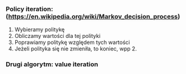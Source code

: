 ### Policy iteration: (https://en.wikipedia.org/wiki/Markov_decision_process)

1. Wybieramy politykę
2. Obliczamy wartości dla tej polityki
3. Poprawiamy politykę względem tych wartości
4. Jeżeli polityka się nie zmieniła, to koniec, wpp 2.

### Drugi algorytm: value iteration